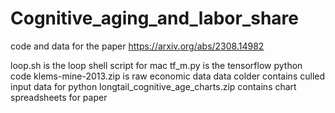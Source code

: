 # Cognitive_aging_and_labor_share
code and data for the paper https://arxiv.org/abs/2308.14982

loop.sh is the loop shell script for mac
tf_m.py is the tensorflow python code
klems-mine-2013.zip  is raw economic data
data colder contains culled input data for python
longtail_cognitive_age_charts.zip contains chart spreadsheets for paper


